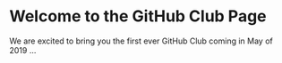# Welcome to the GitHub Club Page

We are excited to bring you the first ever GitHub Club coming in May of 2019 ...
